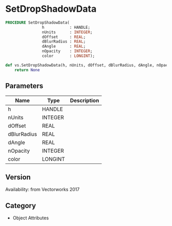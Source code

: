 # SetDropShadowData

```pascal
PROCEDURE SetDropShadowData(
				h           : HANDLE;
				nUnits      : INTEGER;
				dOffset     : REAL;
				dBlurRadius : REAL;
				dAngle      : REAL;
				nOpacity    : INTEGER;
				color       : LONGINT);
```

```python
def vs.SetDropShadowData(h, nUnits, dOffset, dBlurRadius, dAngle, nOpacity, color):
    return None
```

## Parameters
|Name|Type|Description|
|---|---|---|
|h|HANDLE|   |
|nUnits|INTEGER|   |
|dOffset|REAL|   |
|dBlurRadius|REAL|   |
|dAngle|REAL|   |
|nOpacity|INTEGER|   |
|color|LONGINT|   |

## Version
Availability: from Vectorworks 2017

## Category
* Object Attributes

